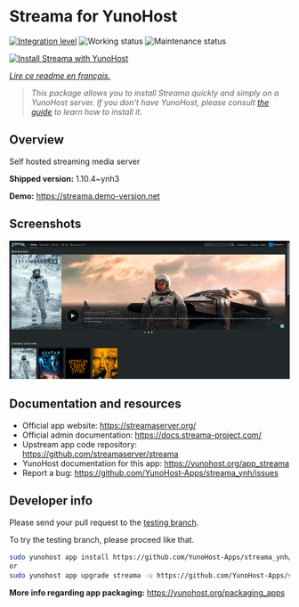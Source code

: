 <!--
N.B.: This README was automatically generated by https://github.com/YunoHost/apps/tree/master/tools/README-generator
It shall NOT be edited by hand.
-->

# Streama for YunoHost

[![Integration level](https://dash.yunohost.org/integration/streama.svg)](https://dash.yunohost.org/appci/app/streama) ![Working status](https://ci-apps.yunohost.org/ci/badges/streama.status.svg) ![Maintenance status](https://ci-apps.yunohost.org/ci/badges/streama.maintain.svg)

[![Install Streama with YunoHost](https://install-app.yunohost.org/install-with-yunohost.svg)](https://install-app.yunohost.org/?app=streama)

*[Lire ce readme en français.](./README_fr.md)*

> *This package allows you to install Streama quickly and simply on a YunoHost server.
If you don't have YunoHost, please consult [the guide](https://yunohost.org/#/install) to learn how to install it.*

## Overview

Self hosted streaming media server

**Shipped version:** 1.10.4~ynh3

**Demo:** https://streama.demo-version.net

## Screenshots

![Screenshot of Streama](./doc/screenshots/screenshot.png)

## Documentation and resources

* Official app website: <https://streamaserver.org/>
* Official admin documentation: <https://docs.streama-project.com/>
* Upstream app code repository: <https://github.com/streamaserver/streama>
* YunoHost documentation for this app: <https://yunohost.org/app_streama>
* Report a bug: <https://github.com/YunoHost-Apps/streama_ynh/issues>

## Developer info

Please send your pull request to the [testing branch](https://github.com/YunoHost-Apps/streama_ynh/tree/testing).

To try the testing branch, please proceed like that.

``` bash
sudo yunohost app install https://github.com/YunoHost-Apps/streama_ynh/tree/testing --debug
or
sudo yunohost app upgrade streama -u https://github.com/YunoHost-Apps/streama_ynh/tree/testing --debug
```

**More info regarding app packaging:** <https://yunohost.org/packaging_apps>
